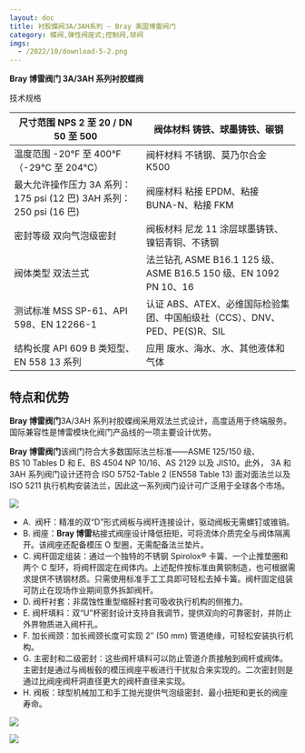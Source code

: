 ```yaml
---
layout: doc
title: 衬胶蝶阀3A/3AH系列 – Bray 美国博雷阀门
category: 蝶阀,弹性阀座式;控制阀,球阀
imgs:
  - /2022/10/download-5-2.png
---
```


**Bray 博雷阀门 3A/3AH 系列衬胶蝶阀**

技术规格

| 尺寸范围 NPS 2 至 20 / DN 50 至 500                                 | 阀体材料 铸铁、球墨铸铁、碳钢                                              |
| ------------------------------------------------------------------- | -------------------------------------------------------------------------- |
| 温度范围 \-20°F 至 400°F（-29°C 至 204°C）                          | 阀杆材料 不锈钢、莫乃尔合金 K500                                           |
| 最大允许操作压力 3A 系列：175 psi (12 巴) 3AH 系列：250 psi (16 巴) | 阀座材料 粘接 EPDM、粘接 BUNA-N、粘接 FKM                                  |
| 密封等级 双向气泡级密封                                             | 阀板材料 尼龙 11 涂层球墨铸铁、镍铝青铜、不锈钢                            |
| 阀体类型 双法兰式                                                   | 法兰钻孔 ASME B16.1 125 级、ASME B16.5 150 级、EN 1092 PN 10、16           |
| 测试标准 MSS SP-61、API 598、EN 12266-1                             | 认证 ABS、ATEX、必维国际检验集团、中国船级社（CCS）、DNV、PED、PE(S)R、SIL |
| 结构长度 API 609 B 类短型、EN 558 13 系列                           | 应用 废水、海水、水、其他液体和气体                                        |

## 特点和优势

**Bray 博雷阀门**3A/3AH 系列衬胶蝶阀采用双法兰式设计，高度适用于终端服务。国际兼容性是博雷模块化阀门产品线的一项主要设计优势。

**Bray 博雷阀门**该阀门符合大多数国际法兰标准——ASME 125/150 级、BS 10 Tables D 和 E、BS 4504 NP 10/16、AS 2129 以及 JIS10。此外， 3A 和 3AH 系列阀门设计还符合 ISO 5752-Table 2 (EN558 Table 13) 面对面法兰以及 ISO 5211 执行机构安装法兰，因此这一系列阀门设计可广泛用于全球各个市场。

![](/2022/10/download-2-3-721x1024.png)

- A.  阀杆：精准的双“D”形式阀板与阀杆连接设计，驱动阀板无需螺钉或锥销。
- B. 阀座：**Bray 博雷**粘接式阀座设计降低扭矩，可将流体介质完全与阀体隔离开。该阀座还配备模压 O 型圈，无需配备法兰垫片。
- C. 阀杆固定组装：通过一个独特的不锈钢 Spirolox® 卡簧、一个止推垫圈和两个 C 型环，将阀杆固定在阀体内。上述配件按标准由黄铜制造，也可根据需求提供不锈钢材质。只需使用标准手工工具即可轻松去掉卡簧。阀杆固定组装可防止在现场作业期间意外拆卸阀杆。
- D. 阀杆衬套：非腐蚀性重型缩醛衬套可吸收执行机构的侧推力。
- E. 阀杆填料：双“U”杯密封设计支持自我调节，提供双向的可靠密封，并防止外界物质进入阀杆孔。
- F. 加长阀颈：加长阀颈长度可实现 2″ (50 mm) 管道绝缘，可轻松安装执行机构。
- G. 主密封和二级密封：这些阀杆填料可以防止管道介质接触到阀杆或阀体。主密封是通过与阀板毂的模压阀座平板进行干扰拟合来实现的。二次密封则是通过比阀座阀杆洞直径更大的阀杆直径来实现。
- H. 阀板：球型机械加工和手工抛光提供气泡级密封、最小扭矩和更长的阀座寿命。

![](/2022/10/%E6%88%AA%E5%B1%8F2022-10-24-%E4%B8%8B%E5%8D%881.54.58-1024x505.png)

![](/2022/10/%E6%88%AA%E5%B1%8F2022-10-24-%E4%B8%8B%E5%8D%881.55.07-1024x571.png)
